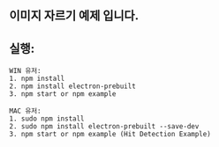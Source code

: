 ## 이미지 자르기 예제 입니다.


## 실행:


    WIN 유저: 
    1. npm install
    2. npm install electron-prebuilt
    3. npm start or npm example 
                    
    MAC 유저: 
    1. sudo npm install
    2. sudo npm install electron-prebuilt --save-dev
    3. npm start or npm example (Hit Detection Example)
   
    
